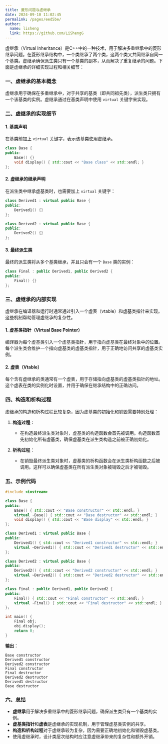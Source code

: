 ```yaml
---
title: 菱形问题与虚继承
date: 2024-09-10 11:02:45
permalink: /pages/eed5be/
author: 
  name: lisheng
  link: https://github.com/LiShengG
---
```

虚继承（Virtual Inheritance）是C++中的一种技术，用于解决多重继承中的菱形继承问题。在菱形继承结构中，一个类继承了两个类，这两个类又共同继承自同一个基类。虚继承确保派生类只有一个基类的副本，从而解决了重复继承的问题。下面是虚继承的详细实现过程和相关细节：

### 一、虚继承的基本概念

虚继承用于确保在多重继承中，对于共享的基类（即共同祖先类），派生类只拥有一个该基类的实例。虚继承通过在基类声明中使用 `virtual` 关键字来实现。

### 二、虚继承的实现细节

#### 1. 基类声明

在基类前加上 `virtual` 关键字，表示该基类使用虚继承。

```cpp
class Base {
public:
    Base() {}
    void display() { std::cout << "Base class" << std::endl; }
};
```

#### 2. 虚继承的继承声明

在派生类中继承虚基类时，也需要加上 `virtual` 关键字：

```cpp
class Derived1 : virtual public Base {
public:
    Derived1() {}
};

class Derived2 : virtual public Base {
public:
    Derived2() {}
};
```

#### 3. 最终派生类

最终的派生类将从多个基类继承，并且只会有一个 `Base` 类的实例：

```cpp
class Final : public Derived1, public Derived2 {
public:
    Final() {}
};
```

### 三、虚继承的内部实现

虚继承在编译器和运行时通常通过引入一个虚表（vtable）和虚基类指针来实现。这些机制帮助管理虚继承的复杂性。

#### 1. 虚基类指针（Virtual Base Pointer）

编译器为每个虚基类引入一个虚基类指针，用于指向虚基类在最终对象中的位置。每个派生类会维护一个指向虚基类的虚基类指针，用于正确地访问共享的虚基类实例。

#### 2. 虚表（Vtable）

每个含有虚继承的类通常有一个虚表，用于存储指向虚基类的虚基类指针的地址。这个虚表在类的实例化时设置，并用于确保在继承结构中的正确访问。

### 四、构造和析构过程

虚继承的构造和析构过程比较复杂，因为虚基类的初始化和销毁需要特别处理：

1. **构造过程**：
   - 在构造最终派生类对象时，虚基类的构造函数会首先被调用。构造函数首先初始化所有虚基类，确保虚基类在派生类构造之前被正确初始化。

2. **析构过程**：
   - 在销毁最终派生类对象时，虚基类的析构函数会在派生类析构函数之后被调用。这样可以确保虚基类在所有派生类对象被销毁之后才被销毁。

### 五、示例代码

```cpp
#include <iostream>

class Base {
public:
    Base() { std::cout << "Base constructor" << std::endl; }
    virtual ~Base() { std::cout << "Base destructor" << std::endl; }
    void display() { std::cout << "Base display" << std::endl; }
};

class Derived1 : virtual public Base {
public:
    Derived1() { std::cout << "Derived1 constructor" << std::endl; }
    virtual ~Derived1() { std::cout << "Derived1 destructor" << std::endl; }
};

class Derived2 : virtual public Base {
public:
    Derived2() { std::cout << "Derived2 constructor" << std::endl; }
    virtual ~Derived2() { std::cout << "Derived2 destructor" << std::endl; }
};

class Final : public Derived1, public Derived2 {
public:
    Final() { std::cout << "Final constructor" << std::endl; }
    virtual ~Final() { std::cout << "Final destructor" << std::endl; }
};

int main() {
    Final obj;
    obj.display();
    return 0;
}
```

**输出**：

```
Base constructor
Derived1 constructor
Derived2 constructor
Final constructor
Final destructor
Derived2 destructor
Derived1 destructor
Base destructor
```

### 六、总结

- **虚继承**用于解决多重继承中的菱形继承问题，确保派生类只有一个基类的实例。
- **虚基类指针**和**虚表**是虚继承的实现机制，用于管理虚基类实例的共享。
- **构造和析构过程**对于虚继承较为复杂，因为需要正确地初始化和销毁虚基类。
- 使用虚继承时，设计类层次结构时应注意虚继承带来的复杂性和额外开销。